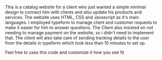 This is a catalog website for a client who just wanted a simple minimal design to connect him with clients and also update his products and services. 
The website uses HTML, CSS and Javascript as it's main languages. I employed typeform to manage client and customer requests to make it easier for him to answer questions.
The Client also insisted on not needing to manage payment on the website, so i didn't need to implement that. The client will also take care of sending tracking details to the user from the details in typeform which took less than 10 minutes to set up.

Feel free to uses this code and customize it how you see fit